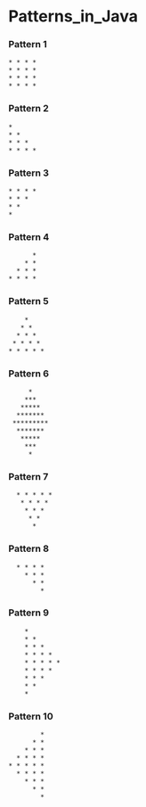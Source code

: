 # Patterns_in_Java

### Pattern 1
    * * * *
    * * * *
    * * * *
    * * * *
    
### Pattern 2
    *
    * *
    * * * 
    * * * *
    
### Pattern 3
    * * * *
    * * *
    * *
    *
    
### Pattern 4
          *
        * *
      * * *
    * * * *
    
 ### Pattern 5
        * 
       * * 
      * * * 
     * * * * 
    * * * * *
    
 ### Pattern 6
         *
        ***
       *****
      *******
     *********
      *******
       *****
        ***
         *
        
 ### Pattern 7
      * * * * * 
       * * * * 
        * * * 
         * * 
          * 
          
 ### Pattern 8
      * * * *
        * * *
          * *
            *
  ### Pattern 9
        * 
        * * 
        * * * 
        * * * * 
        * * * * * 
        * * * * 
        * * * 
        * * 
        * 
  
 ### Pattern 10
       
            *
          * *
        * * *
      * * * *
    * * * * *
      * * * *
        * * *
          * *
            *
 
